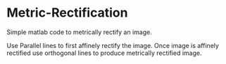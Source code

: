 # Metric-Rectification
Simple matlab code to metrically rectify an image.

Use Parallel lines to first affinely rectify the image.
Once image is affinely rectified use orthogonal lines to produce metrically rectified image.
